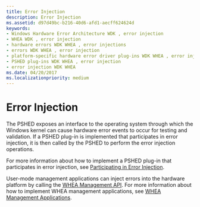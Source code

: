 ```yaml
---
title: Error Injection
description: Error Injection
ms.assetid: d97d49bc-b216-40d6-afd1-aecff624624d
keywords:
- Windows Hardware Error Architecture WDK , error injection
- WHEA WDK , error injection
- hardware errors WDK WHEA , error injections
- errors WDK WHEA , error injection
- platform-specific hardware error driver plug-ins WDK WHEA , error injection
- PSHED plug-ins WDK WHEA , error injection
- error injection WDK WHEA
ms.date: 04/20/2017
ms.localizationpriority: medium
---
```


# Error Injection


The PSHED exposes an interface to the operating system through which the Windows kernel can cause hardware error events to occur for testing and validation. If a PSHED plug-in is implemented that participates in error injection, it is then called by the PSHED to perform the error injection operations.

For more information about how to implement a PSHED plug-in that participates in error injection, see [Participating in Error Injection](participating-in-error-injection.md).

User-mode management applications can inject errors into the hardware platform by calling the [WHEA Management API](https://docs.microsoft.com/windows-hardware/drivers/ddi/_whea/). For more information about how to implement WHEA management applications, see [WHEA Management Applications](whea-management-applications.md).

 

 




